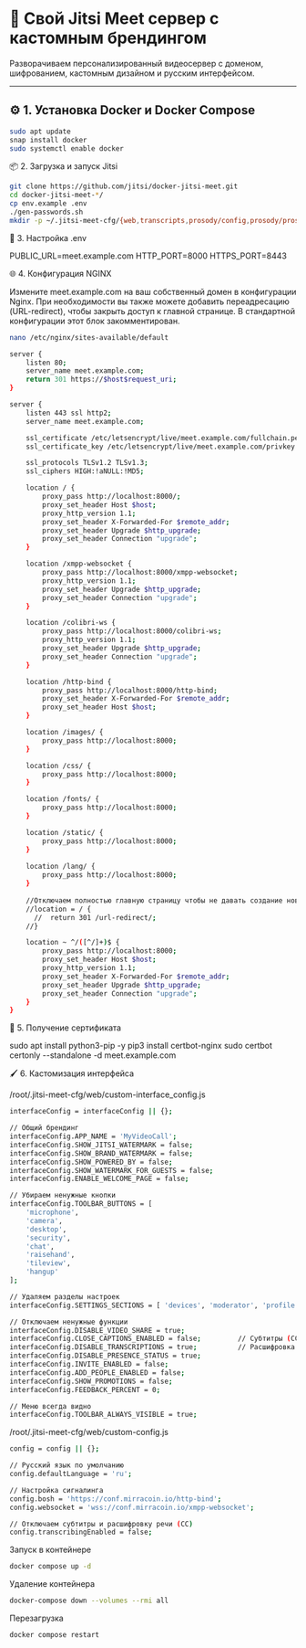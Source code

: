 # 🎥 Свой Jitsi Meet сервер с кастомным брендингом

Разворачиваем персонализированный видеосервер с доменом, шифрованием, кастомным дизайном и русским интерфейсом.

---

## ⚙️ 1. Установка Docker и Docker Compose

```bash
sudo apt update
snap install docker
sudo systemctl enable docker
```

📦 2. Загрузка и запуск Jitsi

```bash
git clone https://github.com/jitsi/docker-jitsi-meet.git
cd docker-jitsi-meet-*/
cp env.example .env
./gen-passwords.sh
mkdir -p ~/.jitsi-meet-cfg/{web,transcripts,prosody/config,prosody/prosody-plugins-custom,jicofo,jvb,jigasi,jibri}
```

📝 3. Настройка .env

PUBLIC_URL=meet.example.com
HTTP_PORT=8000
HTTPS_PORT=8443

🌐 4. Конфигурация NGINX

Измените meet.example.com на ваш собственный домен в конфигурации Nginx. При необходимости вы также можете добавить переадресацию (URL-redirect), чтобы закрыть доступ к главной странице. В стандартной конфигурации этот блок закомментирован.

```bash
nano /etc/nginx/sites-available/default
```

```bash
server {
    listen 80;
    server_name meet.example.com;
    return 301 https://$host$request_uri;
}

server {
    listen 443 ssl http2;
    server_name meet.example.com;

    ssl_certificate /etc/letsencrypt/live/meet.example.com/fullchain.pem;
    ssl_certificate_key /etc/letsencrypt/live/meet.example.com/privkey.pem;

    ssl_protocols TLSv1.2 TLSv1.3;
    ssl_ciphers HIGH:!aNULL:!MD5;

    location / {
        proxy_pass http://localhost:8000/;
        proxy_set_header Host $host;
        proxy_http_version 1.1;
        proxy_set_header X-Forwarded-For $remote_addr;
        proxy_set_header Upgrade $http_upgrade;
        proxy_set_header Connection "upgrade";
    }

    location /xmpp-websocket {
        proxy_pass http://localhost:8000/xmpp-websocket;
        proxy_http_version 1.1;
        proxy_set_header Upgrade $http_upgrade;
        proxy_set_header Connection "upgrade";
    }

    location /colibri-ws {
        proxy_pass http://localhost:8000/colibri-ws;
        proxy_http_version 1.1;
        proxy_set_header Upgrade $http_upgrade;
        proxy_set_header Connection "upgrade";
    }

    location /http-bind {
        proxy_pass http://localhost:8000/http-bind;
        proxy_set_header X-Forwarded-For $remote_addr;
        proxy_set_header Host $host;
    }

    location /images/ {
        proxy_pass http://localhost:8000;
    }

    location /css/ {
        proxy_pass http://localhost:8000;
    }

    location /fonts/ {
        proxy_pass http://localhost:8000;
    }

    location /static/ {
        proxy_pass http://localhost:8000;
    }
    
    location /lang/ {
        proxy_pass http://localhost:8000;
    }
    
    //Отключаем полностью главную страницу чтобы не давать создание новых конференций
    //location = / {
      //  return 301 /url-redirect/; 
    //}

    location ~ ^/([^/]+)$ {
        proxy_pass http://localhost:8000;
        proxy_set_header Host $host;
        proxy_http_version 1.1;
        proxy_set_header X-Forwarded-For $remote_addr;
        proxy_set_header Upgrade $http_upgrade;
        proxy_set_header Connection "upgrade";
    }
}
```

🔐 5. Получение сертификата

sudo apt install python3-pip -y
pip3 install certbot-nginx
sudo certbot certonly --standalone -d meet.example.com

🖌️ 6. Кастомизация интерфейса

/root/.jitsi-meet-cfg/web/custom-interface_config.js

```bash
interfaceConfig = interfaceConfig || {};

// Общий брендинг
interfaceConfig.APP_NAME = 'MyVideoCall';
interfaceConfig.SHOW_JITSI_WATERMARK = false;
interfaceConfig.SHOW_BRAND_WATERMARK = false;
interfaceConfig.SHOW_POWERED_BY = false;
interfaceConfig.SHOW_WATERMARK_FOR_GUESTS = false;
interfaceConfig.ENABLE_WELCOME_PAGE = false;

// Убираем ненужные кнопки
interfaceConfig.TOOLBAR_BUTTONS = [
    'microphone',
    'camera',
    'desktop',
    'security',
    'chat',
    'raisehand',
    'tileview',
    'hangup'
];

// Удаляем разделы настроек
interfaceConfig.SETTINGS_SECTIONS = [ 'devices', 'moderator', 'profile' ];

// Отключаем ненужные функции
interfaceConfig.DISABLE_VIDEO_SHARE = true;
interfaceConfig.CLOSE_CAPTIONS_ENABLED = false;         // Субтитры (СС)
interfaceConfig.DISABLE_TRANSCRIPTIONS = true;          // Расшифровка речи
interfaceConfig.DISABLE_PRESENCE_STATUS = true;
interfaceConfig.INVITE_ENABLED = false;
interfaceConfig.ADD_PEOPLE_ENABLED = false;
interfaceConfig.SHOW_PROMOTIONS = false;
interfaceConfig.FEEDBACK_PERCENT = 0;

// Меню всегда видно
interfaceConfig.TOOLBAR_ALWAYS_VISIBLE = true;
```

/root/.jitsi-meet-cfg/web/custom-config.js

```bash
config = config || {};

// Русский язык по умолчанию
config.defaultLanguage = 'ru';

// Настройка сигналинга
config.bosh = 'https://conf.mirracoin.io/http-bind';
config.websocket = 'wss://conf.mirracoin.io/xmpp-websocket';

// Отключаем субтитры и расшифровку речи (СС)
config.transcribingEnabled = false;

```

Запуск в контейнере
```bash
docker compose up -d
```

Удаление контейнера
```bash
docker-compose down --volumes --rmi all
```

Перезагрузка
```bash
docker compose restart
```